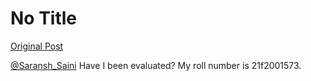 # No Title

[Original Post](https://discourse.onlinedegree.iitm.ac.in/t/169029/426)

<p><a class="mention" href="/u/saransh_saini">@Saransh_Saini</a> Have I been evaluated? My roll number is 21f2001573.</p>